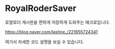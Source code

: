 # RoyalRoderSaver
로얄로더 게시판을 편하게 저장하게 도와주는 매크로입니다.

https://blog.naver.com/lastine_/221655724341

여기서 자세한 코드 설명을 보실 수 있습니다.
